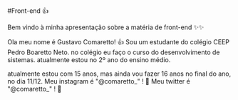 #Front-end 👍

Bem vindo à minha apresentação sobre a matéria de front-end ✨✨

Ola  meu nome é Gustavo Comaretto! 👍
Sou um estudante do colégio CEEP Pedro Boaretto Neto.
no colégio eu faço o curso do desenvolvimento de sistemas.
atualmente estou no 2º ano do ensino médio.

atualmente estou com 15 anos, mas ainda vou fazer 16 anos no final do ano, no dia 11/12.
Meu instagram é "@comaretto_" ! 🙊
Meu twitter é "@comaretto_" ! 🙊
